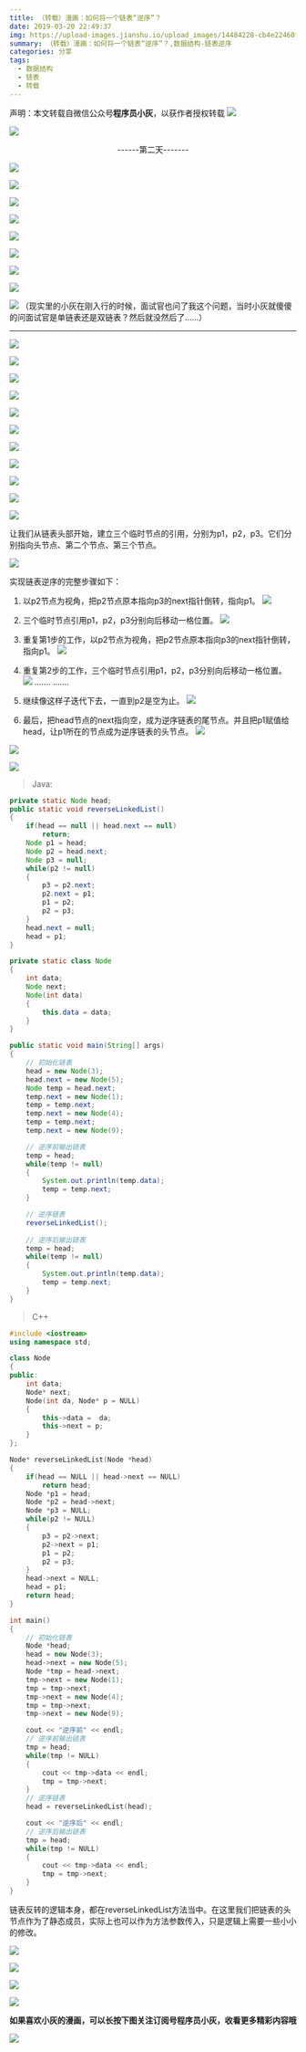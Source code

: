 ```yaml
---
title: （转载）漫画：如何将一个链表“逆序”？
date: 2019-03-20 22:49:37
img: https://upload-images.jianshu.io/upload_images/14484228-cb4e22460f2303b3.jpg?imageMogr2/auto-orient/strip%7CimageView2/2/w/1240
summary: （转载）漫画：如何将一个链表“逆序”？,数据结构-链表逆序
categories: 分享
tags:
  - 数据结构
  - 链表
  - 转载
---
```

声明：本文转载自微信公众号**程序员小灰**，以获作者授权转载
![](https://upload-images.jianshu.io/upload_images/14484228-cb4e22460f2303b3.jpg?imageMogr2/auto-orient/strip%7CimageView2/2/w/1240)

![](https://upload-images.jianshu.io/upload_images/14484228-d7408b70b61c39d3.jpg?imageMogr2/auto-orient/strip%7CimageView2/2/w/1240)
<center>------第二天-------</center>

![](https://upload-images.jianshu.io/upload_images/14484228-8ae376c01b1f7349.jpg?imageMogr2/auto-orient/strip%7CimageView2/2/w/1240)

![](https://upload-images.jianshu.io/upload_images/14484228-00e6674f32a9d0bd.jpg?imageMogr2/auto-orient/strip%7CimageView2/2/w/1240)

![](https://upload-images.jianshu.io/upload_images/14484228-1f8fbb7c0bafa40e.jpg?imageMogr2/auto-orient/strip%7CimageView2/2/w/1240)

![](https://upload-images.jianshu.io/upload_images/14484228-65b9bc4ee4a3f7bb.jpg?imageMogr2/auto-orient/strip%7CimageView2/2/w/1240)

![](https://upload-images.jianshu.io/upload_images/14484228-0b4358cb3da169c7.jpg?imageMogr2/auto-orient/strip%7CimageView2/2/w/1240)

![](https://upload-images.jianshu.io/upload_images/14484228-9d0f546519bf16c9.png?imageMogr2/auto-orient/strip%7CimageView2/2/w/1240)

![](https://upload-images.jianshu.io/upload_images/14484228-447a04f4a48b521d.png?imageMogr2/auto-orient/strip%7CimageView2/2/w/1240)

![](https://upload-images.jianshu.io/upload_images/14484228-81b0895c78e1a31e.jpg?imageMogr2/auto-orient/strip%7CimageView2/2/w/1240)

![](https://upload-images.jianshu.io/upload_images/14484228-78ad295430a3491d.jpg?imageMogr2/auto-orient/strip%7CimageView2/2/w/1240)
（现实里的小灰在刚入行的时候，面试官也问了我这个问题，当时小灰就傻傻的问面试官是单链表还是双链表？然后就没然后了......）
***
![](https://upload-images.jianshu.io/upload_images/14484228-31488f15a61e494f.jpg?imageMogr2/auto-orient/strip%7CimageView2/2/w/1240)

![](https://upload-images.jianshu.io/upload_images/14484228-cf5860149f92c74f.jpg?imageMogr2/auto-orient/strip%7CimageView2/2/w/1240)

![](https://upload-images.jianshu.io/upload_images/14484228-5b8d3f33099a4d70.png?imageMogr2/auto-orient/strip%7CimageView2/2/w/1240)

![](https://upload-images.jianshu.io/upload_images/14484228-34ed4811378a8d82.png?imageMogr2/auto-orient/strip%7CimageView2/2/w/1240)

![](https://upload-images.jianshu.io/upload_images/14484228-0b4e47836ea6681a.png?imageMogr2/auto-orient/strip%7CimageView2/2/w/1240)

![](https://upload-images.jianshu.io/upload_images/14484228-1beb05c1519be4f7.png?imageMogr2/auto-orient/strip%7CimageView2/2/w/1240)

![](https://upload-images.jianshu.io/upload_images/14484228-2cd160a2febbd672.png?imageMogr2/auto-orient/strip%7CimageView2/2/w/1240)

![](https://upload-images.jianshu.io/upload_images/14484228-3607e44d7748183d.png?imageMogr2/auto-orient/strip%7CimageView2/2/w/1240)

![](https://upload-images.jianshu.io/upload_images/14484228-02fc7791ea3dee90.png?imageMogr2/auto-orient/strip%7CimageView2/2/w/1240)

![](https://upload-images.jianshu.io/upload_images/14484228-cb0591d346e9c5c0.png?imageMogr2/auto-orient/strip%7CimageView2/2/w/1240)

![](https://upload-images.jianshu.io/upload_images/14484228-31265798ade6d339.png?imageMogr2/auto-orient/strip%7CimageView2/2/w/1240)

让我们从链表头部开始，建立三个临时节点的引用，分别为p1，p2，p3。它们分别指向头节点、第二个节点、第三个节点。

![](https://upload-images.jianshu.io/upload_images/14484228-0e6f8a3fad5ec787.png?imageMogr2/auto-orient/strip%7CimageView2/2/w/1240)

实现链表逆序的完整步骤如下：

1. 以p2节点为视角，把p2节点原本指向p3的next指针倒转，指向p1。
![](https://upload-images.jianshu.io/upload_images/14484228-7952044da7e225fd.png?imageMogr2/auto-orient/strip%7CimageView2/2/w/1240)

2. 三个临时节点引用p1，p2，p3分别向后移动一格位置。
![](https://upload-images.jianshu.io/upload_images/14484228-322432dfeaaf0597.png?imageMogr2/auto-orient/strip%7CimageView2/2/w/1240)

3. 重复第1步的工作，以p2节点为视角，把p2节点原本指向p3的next指针倒转，指向p1。
![](https://upload-images.jianshu.io/upload_images/14484228-4c0c4975c258c55b.png?imageMogr2/auto-orient/strip%7CimageView2/2/w/1240)

4. 重复第2步的工作，三个临时节点引用p1，p2，p3分别向后移动一格位置。
![](https://upload-images.jianshu.io/upload_images/14484228-d4a2cd2d93646035.png?imageMogr2/auto-orient/strip%7CimageView2/2/w/1240)
.......
.......

5. 继续像这样子迭代下去，一直到p2是空为止。
![](https://upload-images.jianshu.io/upload_images/14484228-8b39745e489c0498.png?imageMogr2/auto-orient/strip%7CimageView2/2/w/1240)

6. 最后，把head节点的next指向空，成为逆序链表的尾节点。并且把p1赋值给head，让p1所在的节点成为逆序链表的头节点。
![](https://upload-images.jianshu.io/upload_images/14484228-ee4ee60c03499905.png?imageMogr2/auto-orient/strip%7CimageView2/2/w/1240)

![](https://upload-images.jianshu.io/upload_images/14484228-e97bbf305a186106.png?imageMogr2/auto-orient/strip%7CimageView2/2/w/1240)

![](https://upload-images.jianshu.io/upload_images/14484228-64d00c433eed1d41.png?imageMogr2/auto-orient/strip%7CimageView2/2/w/1240)

> Java:

```java
private static Node head;
public static void reverseLinkedList()
{
    if(head == null || head.next == null)
        return;
    Node p1 = head;
    Node p2 = head.next;
    Node p3 = null;
    while(p2 != null)
    {
        p3 = p2.next;
        p2.next = p1;
        p1 = p2;
        p2 = p3;
    }
    head.next = null;
    head = p1;
}

private static class Node
{
    int data;
    Node next;
    Node(int data)
    {
        this.data = data;
    }
}

public static void main(String[] args)
{
    // 初始化链表
    head = new Node(3);
    head.next = new Node(5);
    Node temp = head.next;
    temp.next = new Node(1);
    temp = temp.next;
    temp.next = new Node(4);
    temp = temp.next;
    temp.next = new Node(9);

    // 逆序前输出链表
    temp = head;
    while(temp != null)
    {
        System.out.println(temp.data);
        temp = temp.next;
    }

    // 逆序链表
    reverseLinkedList();
    
    // 逆序后输出链表
    temp = head;
    while(temp != null)
    {
        System.out.println(temp.data);
        temp = temp.next;
    }
}
```
> C++

```cpp
#include <iostream>
using namespace std;

class Node
{
public:
    int data;
    Node* next;
    Node(int da, Node* p = NULL)
    {
        this->data =  da;
        this->next = p;
    }
};

Node* reverseLinkedList(Node *head)
{
    if(head == NULL || head->next == NULL)
        return head;
    Node *p1 = head;
    Node *p2 = head->next;
    Node *p3 = NULL;
    while(p2 != NULL)
    {
        p3 = p2->next;
        p2->next = p1;
        p1 = p2;
        p2 = p3;
    }
    head->next = NULL;
    head = p1;
    return head;
}

int main()
{
    // 初始化链表
    Node *head;
    head = new Node(3);
    head->next = new Node(5);
    Node *tmp = head->next;
    tmp->next = new Node(1);
    tmp = tmp->next;
    tmp->next = new Node(4);
    tmp = tmp->next;
    tmp->next = new Node(9);

    cout << "逆序前" << endl;
    // 逆序前输出链表
    tmp = head;
    while(tmp != NULL)
    {
        cout << tmp->data << endl;
        tmp = tmp->next;
    }
    // 逆序链表
    head = reverseLinkedList(head);

    cout << "逆序后" << endl;
    // 逆序后输出链表
    tmp = head;
    while(tmp != NULL)
    {
        cout << tmp->data << endl;
        tmp = tmp->next;
    }
}
```
链表反转的逻辑本身，都在reverseLinkedList方法当中。在这里我们把链表的头节点作为了静态成员，实际上也可以作为方法参数传入，只是逻辑上需要一些小小的修改。

![](https://upload-images.jianshu.io/upload_images/14484228-e251580228482082.png?imageMogr2/auto-orient/strip%7CimageView2/2/w/1240)

![](https://upload-images.jianshu.io/upload_images/14484228-16dcd7f3e50b6bc7.png?imageMogr2/auto-orient/strip%7CimageView2/2/w/1240)

![](https://upload-images.jianshu.io/upload_images/14484228-d7e6a1df05192e50.png?imageMogr2/auto-orient/strip%7CimageView2/2/w/1240)

![](https://upload-images.jianshu.io/upload_images/14484228-08c637cb5d85a7a9.png?imageMogr2/auto-orient/strip%7CimageView2/2/w/1240)

**如果喜欢小灰的漫画，可以长按下图关注订阅号程序员小灰，收看更多精彩内容哦**

![](https://upload-images.jianshu.io/upload_images/14484228-2e504c60210295e1.png?imageMogr2/auto-orient/strip%7CimageView2/2/w/1240)











